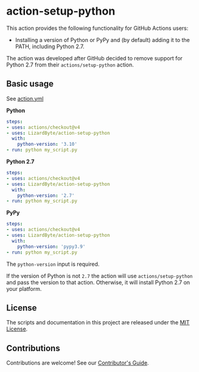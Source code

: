 # action-setup-python

This action provides the following functionality for GitHub Actions users:

- Installing a version of Python or PyPy and (by default) adding it to the PATH, including Python 2.7.

The action was developed after GitHub decided to remove support for Python 2.7 from their `actions/setup-python` action.

## Basic usage

See [action.yml](action.yml)

**Python**
```yaml
steps:
- uses: actions/checkout@v4
- uses: LizardByte/action-setup-python
  with:
    python-version: '3.10'
- run: python my_script.py
```

**Python 2.7**
```yaml
steps:
- uses: actions/checkout@v4
- uses: LizardByte/action-setup-python
  with:
    python-version: '2.7'
- run: python my_script.py
```

**PyPy**
```yaml
steps:
- uses: actions/checkout@v4
- uses: LizardByte/action-setup-python
  with:
    python-version: 'pypy3.9'
- run: python my_script.py
```

The `python-version` input is required.

If the version of Python is not `2.7` the action will use `actions/setup-python` and pass the version to that
action. Otherwise, it will install Python 2.7 on your platform.

## License

The scripts and documentation in this project are released under the [MIT License](LICENSE).

## Contributions

Contributions are welcome! See our
[Contributor's Guide](https://docs.lizardbyte.dev/en/latest/developers/code_of_conduct.html).
